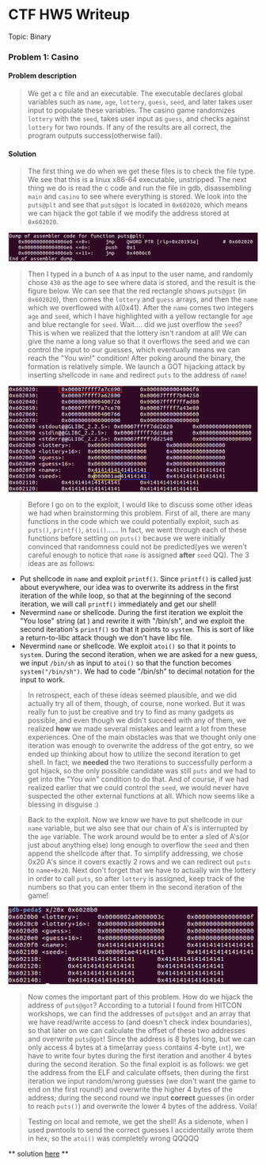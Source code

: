 # CTF HW5 Writeup

Topic: Binary

### Problem 1: Casino

#### Problem description

> We get a c file and an executable. The executable declares global variables such as `name`, `age`, `lottery`, `guess`, `seed`, and later takes user input to populate these variables. The casino game randomizes `lottery` with the `seed`, takes user input as `guess`, and checks against `lottery` for two rounds. If any of the results are all correct, the program outputs success(otherwise fail).

#### Solution

> The first thing we do when we get these files is to check the file type. We see that this is a linux x86-64 executable, unstripped. The next thing we do is read the c code and run the file in gdb, disassembling `main` and `casino` to see where everything is stored. We look into the `puts@plt` and see that `puts@got` is located in `0x602020`, which means we can hijack the got table if we modify the address stored at `0x602020`. 

![](src/pltputs.png)

> Then I typed in a bunch of `A` as input to the user name, and randomly chose `430` as the age to see where data is stored, and the result is the figure below. We can see that the red rectangle shows `puts@got` (in `0x602020`), then comes the `lottery` and `guess` arrays, and then the `name` which we overflowed with `A`(0x41). After the `name` comes two integers `age` and `seed`, which I have highlighted with a yellow rectangle for `age` and blue rectangle for `seed`. Wait.... did we just overflow the `seed`? This is when we realized that the lottery isn't random at all! We can give the name a long value so that it overflows the seed and we can control the input to our guesses, which eventually means we can reach the "You win!" condition! After poking around the binary, the formation is relatively simple. We launch a GOT hijacking attack by inserting shellcode in `name` and redirect `puts` to the address of `name`!

![](src/data.png)

> Before I go on to the exploit, I would like to discuss some other ideas we had when brainstorming this problem. First of all, there are many functions in the code which we could potentially exploit, such as `puts()`, `printf()`, `atoi()`...... In fact, we went through each of these functions before settling on `puts()` because we were initially convinced that randomness could not be predicted(yes we weren't careful enough to notice that `name` is assigned **after** `seed` QQ). The 3 ideas are as follows:

* Put shellcode in `name` and exploit `printf()`. Since `printf()` is called just about everywhere, our idea was to overwrite its address in the first iteration of the while loop, so that at the beginning of the second iteration, we will call `printf()` immediately and get our shell!
* Nevermind `name` or shellcode. During the first iteration we exploit the "You lose" string (at ) and rewrite it with "/bin/sh", and we exploit the second iteration's `printf()` so that it points to `system`. This is sort of like a return-to-libc attack though we don't have libc file. 
* Nevermind `name` or shellcode. We exploit `atoi()` so that it points to `system`. During the second iteration, when we are asked for a new guess, we input `/bin/sh` as input to `atoi()` so that the function becomes `system("/bin/sh")`. We had to code "/bin/sh" to decimal notation for the input to work.

> In retrospect, each of these ideas seemed plausible, and we did actually try all of them, though, of course, none worked. But it was really fun to just be creative and try to find as many gadgets as possible, and even though we didn't succeed with any of them, we realized **how** we made several mistakes and learnt a lot from these experiences. One of the main obstacles was that we thought only one iteration was enough to overwrite the address of the got entry, so we ended up thinking about how to utilize the second iteration to get shell. In fact, we **needed** the two iterations to successfully perform a got hijack, so the only possible candidate was still `puts` and we had to get into the "You win" condition to do that. And of course, if we had realized earlier that we could control the `seed`, we would never have suspected the other external functions at all. Which now seems like a blessing in disguise :)


> Back to the exploit. Now we know we have to put shellcode in our `name` variable, but we also see that our chain of A's is interrupted by the `age` variable. The work around would be to enter a sled of A's(or just about anything else) long enough to overflow the `seed` and then append the shellcode after that. To simplify addressing, we chose 0x20 A's since it covers exactly 2 rows and we can redirect out `puts` to `name+0x20`. Next don't forget that we have to actually win the lottery in order to call `puts`, so after `lottery` is assigned, keep track of the numbers so that you can enter them in the second iteration of the game! 

![](src/lotto.png)

> Now comes the important part of this problem. How do we hijack the address of `puts@got`? According to a tutorial I found from HITCON workshops, we can find the addresses of `puts@got` and an array that we have read/write access to (and doesn't check index boundaries), so that later on we can calculate the offset of these two addresses and overwrite `puts@got`! Since the address is 8 bytes long, but we can only access 4 bytes at a time(array `guess` contains 4-byte `int`), we have to write four bytes during the first iteration and another 4 bytes during the second iteration. So the final exploit is as follows: we get the address from the ELF and calculate offsets, then during the first iteration we input random/wrong guesses (we don't want the game to end on the first round!) and overwrite the higher 4 bytes of the address; during the second round we input **correct** guesses (in order to reach `puts()`) and overwrite the lower 4 bytes of the address. Voila!

> Testing on local and remote, we get the shell! As a sidenote, when I used pwntools to send the correct guesses I accidentally wrote them in hex, so the `atoi()` was completely wrong QQQQQ 

** solution [here](src/exploit.py) **